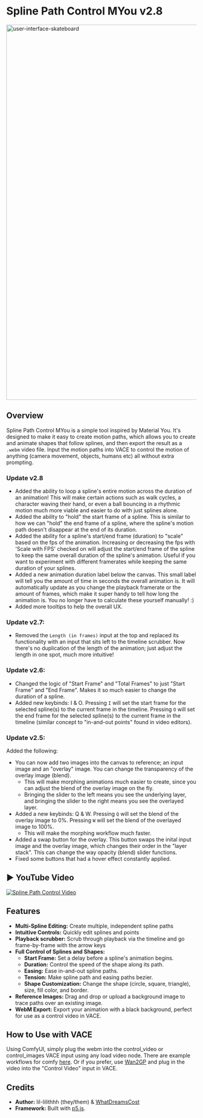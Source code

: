 # Spline Path Control MYou v2.8

<img width="1852" height="994" alt="user-interface-skateboard" src="https://github.com/user-attachments/assets/a5feec81-c61e-461a-aa4c-57199eef187d" />

## Overview

Spline Path Control MYou is a simple tool inspired by Material You. It's designed to make it easy to create motion paths, which allows you to create and animate shapes that follow splines, and then export the result as a `.webm` video file. Input the motion paths into VACE to control the motion of anything (camera movement, objects, humans etc) all without extra prompting.

### Update v2.8
* Added the ability to loop a spline's entire motion across the duration of an animation! This will make certain actions such as walk cycles, a character waving their hand, or even a ball bouncing in a rhythmic motion much more viable and easier to do with just splines alone.
* Added the ability to "hold" the start frame of a spline. This is similar to how we can "hold" the end frame of a spline, where the spline's motion path doesn't disappear at the end of its duration.
* Added the ability for a spline's start/end frame (duration) to "scale" based on the fps of the animation. Increasing or decreasing the fps with 'Scale with FPS' checked on will adjust the start/end frame of the spline to keep the same overall duration of the spline's animation. Useful if you want to experiment with different framerates while keeping the same duration of your splines.
* Added a new animation duration label below the canvas. This small label will tell you the amount of time in seconds the overall animation is. It will automatically update as you change the playback framerate or the amount of frames, which make it super handy to tell how long the animation is. You no longer have to calculate these yourself manually! :)
* Added more tooltips to help the overall UX.


### Update v2.7:
* Removed the `Length (in frames)` input at the top and replaced its functionality with an input that sits left to the timeline scrubber. Now there's no duplication of the length of the animation; just adjust the length in one spot, much more intuitive!

### Update v2.6:
* Changed the logic of "Start Frame" and "Total Frames" to just "Start Frame" and "End Frame". Makes it so much easier to change the duration of a spline.
* Added new keybinds: I & O. Pressing `I` will set the start frame for the selected spline(s) to the current frame in the timeline. Pressing `O` will set the end frame for the selected spline(s) to the current frame in the timeline (similar concept to "in-and-out points" found in video editors).  

### Update v2.5:

Added the following:
* You can now add two images into the canvas to reference; an input image and an "overlay" image. You can change the transparency of the overlay image (blend).
   * This will make morphing animations much easier to create, since you can adjust the blend of the overlay image on the fly.
   * Bringing the slider to the left means you see the underlying layer, and bringing the slider to the right means you see the overlayed layer.
* Added a new keybinds: Q & W. Pressing `Q` will set the blend of the overlay image to 0%. Pressing `W` will set the blend of the overlayed image to 100%.
   * This will make the morphing workflow much faster.
* Added a swap button for the overlay. This button swaps the inital input image and the overlay image, which changes their order in the "layer stack". This can change the way opacity (blend) slider functions.
* Fixed some buttons that had a hover effect constantly applied.


▶️ YouTube Video
---
[![Spline Path Control Video](https://img.youtube.com/vi/viJkmzTwPuI/0.jpg)](https://www.youtube.com/watch?v=viJkmzTwPuI)

## Features

* **Multi-Spline Editing:** Create multiple, independent spline paths
* **Intuitive Controls:** Quickly edit splines and points
* **Playback scrubber:** Scrub through playback via the timeline and go frame-by-frame with the arrow keys
* **Full Control of Splines and Shapes:**
    * **Start Frame:** Set a delay before a spline's animation begins.
    * **Duration:** Control the speed of the shape along its path.
    * **Easing:** Ease in-and-out spline paths.
    * **Tension:** Make spline path and easing paths bezier.
    * **Shape Customization:** Change the shape (circle, square, triangle), size, fill color, and border.
* **Reference Images:** Drag and drop or upload a background image to trace paths over an existing image.
* **WebM Export:** Export your animation with a black background, perfect for use as a control video in VACE.

## How to Use with VACE

Using ComfyUI, simply plug the webm into the control_video or control_images VACE input using any load video node. There are example workflows for comfy [here](https://github.com/lil-lilithhh/Spline-Path-Control-MYou/tree/main/example_workflows). Or if you prefer, use [Wan2GP](https://github.com/deepbeepmeep/Wan2GP) and plug in the video into the "Control Video" input in VACE.

## Credits

* **Author:**  lil-lilithhh (they/them) & [WhatDreamsCost](https://github.com/WhatDreamsCost)
* **Framework:** Built with [p5.js](https://p5js.org/).
